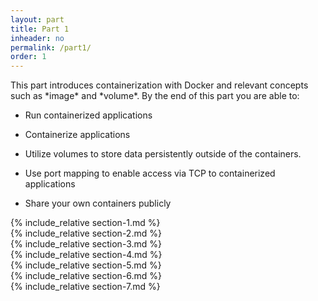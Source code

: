 ```yaml
---
layout: part
title: Part 1
inheader: no
permalink: /part1/
order: 1
---
```


<div class="learning-goals" markdown="1">
This part introduces containerization with Docker and relevant concepts such as *image* and *volume*. By the end of this part you are able to:

* Run containerized applications

* Containerize applications

* Utilize volumes to store data persistently outside of the containers.

* Use port mapping to enable access via TCP to containerized applications

* Share your own containers publicly
</div>

<div class="section" markdown="1">
{% include_relative section-1.md %}
</div>

<div class="section" markdown="1">
{% include_relative section-2.md %}
</div>

<div class="section" markdown="1">
{% include_relative section-3.md %}
</div>

<div class="section" markdown="1">
{% include_relative section-4.md %}
</div>

<div class="section" markdown="1">
{% include_relative section-5.md %}
</div>

<div class="section" markdown="1">
{% include_relative section-6.md %}
<div>

<div class="section" markdown="1">
{% include_relative section-7.md %}
<div>
